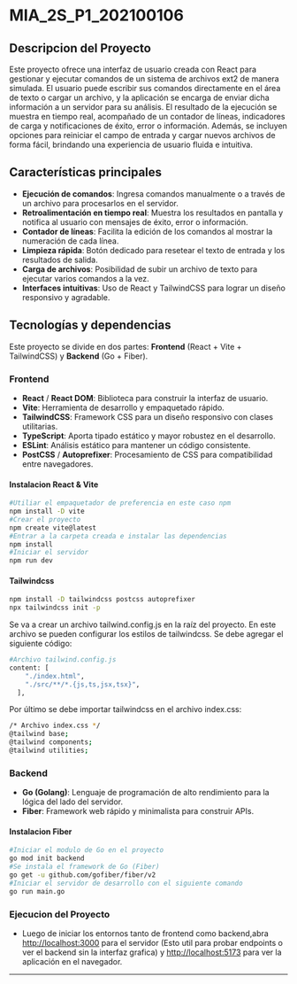 # MIA_2S_P1_202100106
## Descripcion del Proyecto

Este proyecto ofrece una interfaz de usuario creada con React para gestionar y ejecutar comandos de un sistema de archivos ext2 de manera simulada. El usuario puede escribir sus comandos directamente en el área de texto o cargar un archivo, y la aplicación se encarga de enviar dicha información a un servidor para su análisis. El resultado de la ejecución se muestra en tiempo real, acompañado de un contador de líneas, indicadores de carga y notificaciones de éxito, error o información. Además, se incluyen opciones para reiniciar el campo de entrada y cargar nuevos archivos de forma fácil, brindando una experiencia de usuario fluida e intuitiva.

## Características principales

- **Ejecución de comandos**: Ingresa comandos manualmente o a través de un archivo para procesarlos en el servidor.
- **Retroalimentación en tiempo real**: Muestra los resultados en pantalla y notifica al usuario con mensajes de éxito, error o información.
- **Contador de líneas**: Facilita la edición de los comandos al mostrar la numeración de cada línea.
- **Limpieza rápida**: Botón dedicado para resetear el texto de entrada y los resultados de salida.
- **Carga de archivos**: Posibilidad de subir un archivo de texto para ejecutar varios comandos a la vez.
- **Interfaces intuitivas**: Uso de React y TailwindCSS para lograr un diseño responsivo y agradable.

## Tecnologías y dependencias

Este proyecto se divide en dos partes: **Frontend** (React + Vite + TailwindCSS) y **Backend** (Go + Fiber).

### Frontend

- **React** / **React DOM**: Biblioteca para construir la interfaz de usuario.  
- **Vite**: Herramienta de desarrollo y empaquetado rápido.  
- **TailwindCSS**: Framework CSS para un diseño responsivo con clases utilitarias.  
- **TypeScript**: Aporta tipado estático y mayor robustez en el desarrollo.  
- **ESLint**: Análisis estático para mantener un código consistente.  
- **PostCSS** / **Autoprefixer**: Procesamiento de CSS para compatibilidad entre navegadores.  

#### Instalacion React & Vite

```bash
#Utiliar el empaquetador de preferencia en este caso npm
npm install -D vite
#Crear el proyecto
npm create vite@latest
#Entrar a la carpeta creada e instalar las dependencias
npm install
#Iniciar el servidor
npm run dev
```

#### Tailwindcss

```bash
npm install -D tailwindcss postcss autoprefixer
npx tailwindcss init -p
```

Se va a crear un archivo tailwind.config.js en la raíz del proyecto. En este archivo se pueden configurar los estilos de tailwindcss. Se debe agregar el siguiente código:

```bash
#Archivo tailwind.config.js
content: [
    "./index.html",
    "./src/**/*.{js,ts,jsx,tsx}",
  ],
```

Por último se debe importar tailwindcss en el archivo index.css:

```bash
/* Archivo index.css */
@tailwind base;
@tailwind components;
@tailwind utilities;
```

### Backend

- **Go (Golang)**: Lenguaje de programación de alto rendimiento para la lógica del lado del servidor.  
- **Fiber**: Framework web rápido y minimalista para construir APIs.  

#### Instalacion Fiber

```bash
#Iniciar el modulo de Go en el proyecto
go mod init backend
#Se instala el framework de Go (Fiber)
go get -u github.com/gofiber/fiber/v2
#Iniciar el servidor de desarrollo con el siguiente comando
go run main.go
```

### Ejecucion del Proyecto

- Luego de iniciar los entornos tanto de frontend como backend,abra <http://localhost:3000> para el servidor (Esto util para probar endpoints o ver el backend sin la interfaz grafica) y <http://localhost:5173> para ver la aplicación en el navegador.

---
